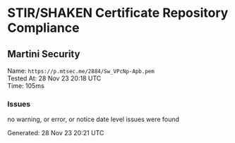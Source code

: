 # STIR/SHAKEN Certificate Repository Compliance

## Martini Security

Name: `https://p.mtsec.me/2884/Sw_VPcNp-Apb.pem`\
Tested At: 28 Nov 23 20:18 UTC\
Time: 105ms

### Issues

no warning, or error, or notice date level issues were found

Generated: 28 Nov 23 20:21 UTC
